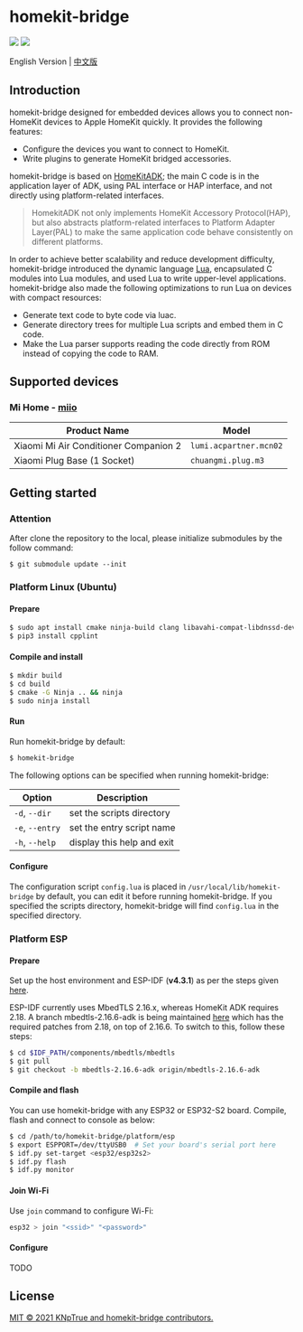 # homekit-bridge

![](https://img.shields.io/badge/platform-linux-lightgrey.svg)
![](https://img.shields.io/badge/platform-esp-lightgrey.svg)

English Version | [中文版](README_CN.md)

## Introduction

homekit-bridge designed for embedded devices allows you to connect non-HomeKit devices to Apple HomeKit quickly. It provides the following features:

- Configure the devices you want to connect to HomeKit.
- Write plugins to generate HomeKit bridged accessories.

homekit-bridge is based on [HomeKitADK](https://github.com/apple/HomeKitADK); the main C code is in the application layer of ADK, using PAL interface or HAP interface, and not directly using platform-related interfaces.
> HomekitADK not only implements HomeKit Accessory Protocol(HAP), but also abstracts platform-related interfaces to Platform Adapter Layer(PAL) to make the same application code behave consistently on different platforms.

In order to achieve better scalability and reduce development difficulty, homekit-bridge introduced the dynamic language [Lua](https://www.lua.org), encapsulated C modules into Lua modules, and used Lua to write upper-level applications. homekit-bridge also made the following optimizations to run Lua on devices with compact resources:

- Generate text code to byte code via luac.
- Generate directory trees for multiple Lua scripts and embed them in C code.
- Make the Lua parser supports reading the code directly from ROM instead of copying the code to RAM.

## Supported devices

### Mi Home - [miio](plugins/miio/README.md)
Product Name | Model
-|-
Xiaomi Mi Air Conditioner Companion 2 | `lumi.acpartner.mcn02`
Xiaomi Plug Base (1 Socket) | `chuangmi.plug.m3`

## Getting started

### Attention
After clone the repository to the local, please initialize submodules by the follow command:
```
$ git submodule update --init
```

### Platform Linux (Ubuntu)

#### Prepare

```bash
$ sudo apt install cmake ninja-build clang libavahi-compat-libdnssd-dev libssl-dev python3-pip
$ pip3 install cpplint
```

#### Compile and install

```bash
$ mkdir build
$ cd build
$ cmake -G Ninja .. && ninja
$ sudo ninja install
```

#### Run

Run homekit-bridge by default:

```bash
$ homekit-bridge
```

The following options can be specified when running homekit-bridge:

Option | Description
-|-
`-d`, `--dir` | set the scripts directory
`-e`, `--entry` | set the entry script name
`-h`, `--help` | display this help and exit

#### Configure

The configuration script `config.lua` is placed in `/usr/local/lib/homekit-bridge` by default, you can edit it before running homekit-bridge. If you specified the scripts directory, homekit-bridge will find `config.lua` in the specified directory.

### Platform ESP

#### Prepare

Set up the host environment and ESP-IDF (**v4.3.1**) as per the steps given [here](https://docs.espressif.com/projects/esp-idf/en/latest/get-started/index.html).

ESP-IDF currently uses MbedTLS 2.16.x, whereas HomeKit ADK requires 2.18. A branch mbedtls-2.16.6-adk is being maintained [here](https://github.com/espressif/mbedtls/tree/mbedtls-2.16.6-adk) which has the required patches from 2.18, on top of 2.16.6. To switch to this, follow these steps:

```bash
$ cd $IDF_PATH/components/mbedtls/mbedtls
$ git pull
$ git checkout -b mbedtls-2.16.6-adk origin/mbedtls-2.16.6-adk
```

#### Compile and flash

You can use homekit-bridge with any ESP32 or ESP32-S2 board. Compile, flash and connect to console as below:

```bash
$ cd /path/to/homekit-bridge/platform/esp
$ export ESPPORT=/dev/ttyUSB0  # Set your board's serial port here
$ idf.py set-target <esp32/esp32s2>
$ idf.py flash
$ idf.py monitor
```

#### Join Wi-Fi

Use `join` command to configure Wi-Fi:

```bash
esp32 > join "<ssid>" "<password>"
```

#### Configure

TODO

## License

[MIT © 2021 KNpTrue and homekit-bridge contributors.](LICENSE)
